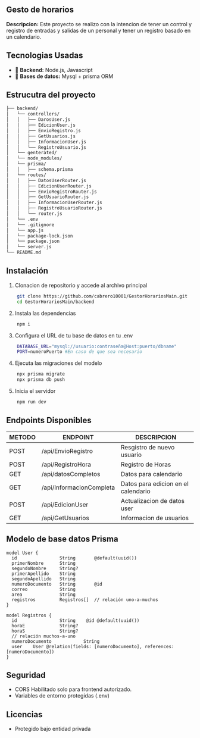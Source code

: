﻿## Gesto de horarios
**Descripcion:** Este proyecto se realizo con la intencion de tener un control y registro de entradas y salidas de un personal y tener un registro basado en un calendario.
## Tecnologias Usadas
- 🔧 **Backend:** Node.js, Javascript
- 💾 **Bases de datos:** Mysql + prisma ORM
## Estrucutra del proyecto

```bash
├── backend/
│   └── controllers/
│   │   ├── DarosUser.js
│   │   ├── EdicionUser.js
│   │   ├── EnvioRegistro.js
│   │   ├── GetUsuarios.js
│   │   ├── InformacionUser.js
│   │   └── RegistroUsuario.js
│   └── genterated/
│   └── node_modules/
│   └── prisma/
│   │   ├── schema.prisma
│   └── routes/
│   │   ├── DatosUserRouter.js
│   │   ├── EdicionUserRouter.js
│   │   ├── EnvioRegistroRouter.js
│   │   ├── GetUsuarioRouter.js
│   │   ├── InformacionUserRouter.js
│   │   ├── RegistroUsuarioRouter.js
│   │   └── router.js
│   └── .env
│   └── .gitignore
│   └── app.js
│   └── package-lock.json
│   └── package.json
│   └── server.js
└── README.md
```
## Instalación
1. Clonacion de repositorio y accede al archivo principal
```bash
    git clone https://github.com/cabrero10001/GestorHorariosMain.git
    cd GestorHorariosMain/backend
```
2. Instala las dependencias
```bash
    npm i
```
3. Configura el URL de tu base de datos en tu .env
```bash
    DATABASE_URL="mysql://usuario:contraseña@Host:puerto/dbname"
    PORT=numeroPuerto #En caso de que sea necesario 
```
4. Ejecuta las migraciones del modelo
```bash
    npx prisma migrate
    npx prisma db push
```
5. Inicia el servidor
```bash
    npm run dev
```

## Endpoints Disponibles

| METODO | ENDPOINT | DESCRIPCION |
|--------------|--------------|--------------|
| POST | /api/EnvioRegistro | Resgistro de nuevo usuario |
| POST | /api/RegistroHora | Registro de Horas |
| GET | /api/datosCompletos | Datos para calendario |
| GET | /api/InformacionCompleta | Datos para edicion en el calendario |
| POST | /api/EdicionUser | Actualizacion de datos user |
| GET | /api/GetUsuarios | Informacion de usuarios |

## Modelo de base datos Prisma

```prisma
model User {
  id                String       @default(uuid())
  primerNombre      String
  segundoNombre     String? 
  primerApellido    String
  segundoApellido   String
  numeroDocumento   String       @id
  correo            String 
  area              String
  registros         Registros[]  // relación uno-a-muchos
}

model Registros {
  id                String    @id @default(uuid())
  horaE             String?
  horaS             String?
  // relación muchos-a-uno
  numeroDocumento            String
  user    User @relation(fields: [numeroDocumento], references: [numeroDocumento])
}
```
## Seguridad
- CORS Habilitado solo para frontend autorizado.
- Variables de entorno protegidas (.env)

## Licencias
- Protegido bajo entidad privada






















